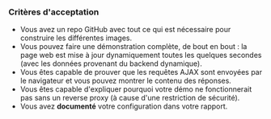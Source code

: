 ### Critères d'acceptation

* Vous avez un repo GitHub avec tout ce qui est nécessaire pour construire les différentes images.
* Vous pouvez faire une démonstration complète, de bout en bout : la page web est mise à jour dynamiquement toutes les quelques secondes (avec les données provenant du backend dynamique).
* Vous êtes capable de prouver que les requêtes AJAX sont envoyées par le navigateur et vous pouvez montrer le contenu des réponses.
* Vous êtes capable d'expliquer pourquoi votre démo ne fonctionnerait pas sans un reverse proxy (à cause d'une restriction de sécurité).
* Vous avez **documenté** votre configuration dans votre rapport.
